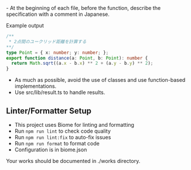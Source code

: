 <coding-rules>
- At the beginning of each file, before the function, describe the specification with a comment in Japanese.

Example output
```ts
/**
 * 2点間のユークリッド距離を計算する
**/
type Point = { x: number; y: number; };
export function distance(a: Point, b: Point): number {
  return Math.sqrt((a.x - b.x) ** 2 + (a.y - b.y) ** 2);
}
```

- As much as possible, avoid the use of classes and use function-based implementations.
- Use src/lib/result.ts to handle results.

## Linter/Formatter Setup
- This project uses Biome for linting and formatting
- Run `npm run lint` to check code quality
- Run `npm run lint:fix` to auto-fix issues  
- Run `npm run format` to format code
- Configuration is in biome.json
</coding-rules>

Your works should be documented in ./works directory.